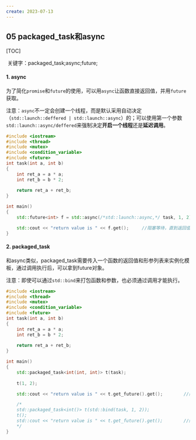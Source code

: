 ```yaml
---
create: 2023-07-13
---
```

## 05 packaged_task和async

[TOC]

​	关键字：packaged_task;async;future;

#### 1. async

​	为了简化`promise`和`future`的使用，可以用`async`让函数直接返回值，并用`future`获取。

​	注意：`async`不一定会创建一个线程，而是默认采用自动决定（`std::launch::deffered | std::launch::async`）的；可以使用第一个参数`std::launch::async/deffered`来强制决定**开启一个线程**还是**延迟调用**。

```C++
#include <iostream>
#include <thread>
#include <mutex>
#include <condition_variable>
#include <future>
int task(int a, int b)
{
	int ret_a = a * a;
	int ret_b = b * 2;
	
	return ret_a + ret_b;
}

int main()
{
	std::future<int> f = std::async(/*std::launch::async,*/ task, 1, 2);

	std::cout << "return value is " << f.get();		//阻塞等待，直到返回值
}
```

#### 2. packaged_task

​	和async类似，packaged_task需要传入一个函数的返回值和形参列表来实例化模板，通过调用执行后，可以拿到future对象。

​	注意：即使可以通过`std::bind`来打包函数和参数，也必须通过调用才能执行。

```C++
#include <iostream>
#include <thread>
#include <mutex>
#include <condition_variable>
#include <future>
int task(int a, int b)
{
	int ret_a = a * a;
	int ret_b = b * 2;
	
	return ret_a + ret_b;
}

int main()
{
	std::packaged_task<int(int, int)> t(task);
	
	t(1, 2);

	std::cout << "return value is " << t.get_future().get();		//阻塞等待，直到返回值

    /*
    std::packaged_task<int()> t(std::bind(task, 1, 2));
    t();
    std::cout << "return value is " << t.get_future().get();		//阻塞等待，直到返回值
    */
}
```


